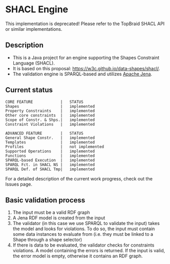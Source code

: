 # SHACL Engine

This implementation is deprecated! Please refer to the TopBraid SHACL API or similar implementations.

## Description
* This is a Java project for an engine supporting the Shapes Constraint Language (SHACL). 
* It is based on this proposal: https://w3c.github.io/data-shapes/shacl/. 
* The validation engine is SPARQL-based and utilizes [Apache Jena](https://jena.apache.org/).

## Current status
```
CORE FEATURE			|	STATUS
Shapes					|	implemented
Property Constraints	|	implemented
Other core constraints	|	implemented
Scope of Constr. & Shps.|	implemented
Constraint Violations	|	implemented

ADVANCED FEATURE		|	STATUS
General Shape Constr.	|	implemented
Templates				|	implemented
Profiles				|	not implemented
Supported Operations	|	implemented
Functions				|	implemented
SPARQL-based Execution	|	implemented
SPARQL Fct. in SHACL NS	|	implemented
SPARQL Def. of SHACL Tmp|	implemented
```

For a detailed description of the current work progress, check out the Issues page.

## Basic validation process
1. The input must be a valid RDF graph
2. A Jena RDF model is created from the input
3. The validator (in this case we use SPARQL to validate the input) takes the model and looks for violations. To do so, the input must contain some data instances to evaluate from (i.e. they must be linked to a Shape through a shape selector)
4. If there is data to be evaluated, the validator checks for constraints violations. A model containing the errors is returned. If the input is valid, the error model is empty, otherwise it contains an RDF graph.
